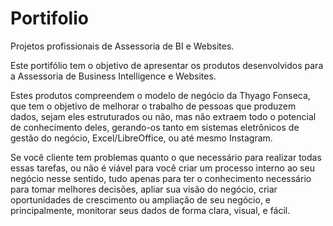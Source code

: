 # Portifolio
 Projetos profissionais de Assessoria de BI e Websites.

 Este portifólio tem o objetivo de apresentar os produtos desenvolvidos para a Assessoria de Business Intelligence e Websites.
 
 Estes produtos compreendem o modelo de negócio da Thyago Fonseca, que tem o objetivo de melhorar o trabalho de pessoas que produzem dados, sejam eles estruturados ou não, mas não extraem todo o potencial de conhecimento deles, gerando-os tanto em sistemas eletrônicos de gestão do negócio, Excel/LibreOffice, ou até mesmo Instagram.

 Se você cliente tem problemas quanto o que necessário para realizar todas essas tarefas, ou não é viável para você criar um processo interno ao seu negócio nesse sentido, tudo apenas para ter o conhecimento necessário para tomar melhores decisões, apliar sua visão do negócio, criar oportunidades de crescimento ou ampliação de seu negócio, e principalmente, monitorar seus dados de forma clara, visual, e fácil.
